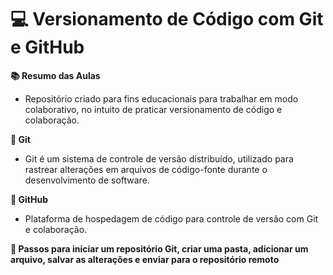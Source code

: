 # 💻 Versionamento de Código com Git e GitHub
**📚 Resumo das Aulas**
- Repositório criado para fins educacionais para trabalhar em modo colaborativo, no intuito de praticar versionamento de código e colaboração.

**🚨 Git**
- Git é um sistema de controle de versão distribuído, utilizado para rastrear alterações em arquivos de código-fonte durante o desenvolvimento de software.

**🚨 GitHub**
- Plataforma de hospedagem de código para controle de versão com Git e colaboração.

**🚨 Passos para iniciar um repositório Git, criar uma pasta, adicionar um arquivo, salvar as alterações e enviar para o repositório remoto**
